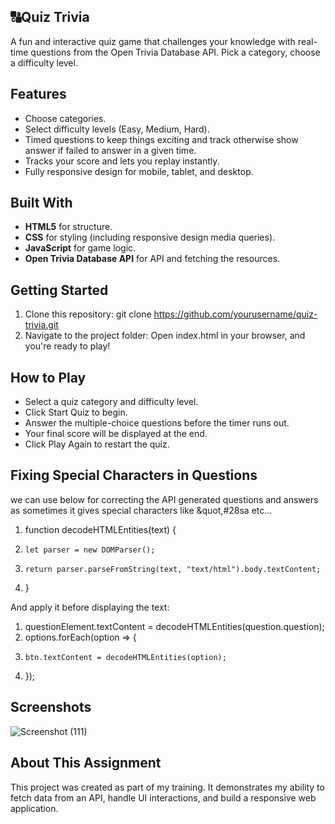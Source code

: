 ## 🔠Quiz Trivia

A fun and interactive quiz game that challenges your knowledge with real-time questions from the Open Trivia Database API. Pick a category, choose a difficulty level.

## Features

- Choose categories.
- Select difficulty levels (Easy, Medium, Hard).
- Timed questions to keep things exciting and track otherwise show answer if failed to answer in a given time.
- Tracks your score and lets you replay instantly.
- Fully responsive design for mobile, tablet, and desktop.

## Built With

- **HTML5** for structure.
- **CSS** for styling (including responsive design media queries).
- **JavaScript** for game logic.
- **Open Trivia Database API** for API and fetching the resources.

## Getting Started

1. Clone this repository:
   git clone https://github.com/yourusername/quiz-trivia.git
2. Navigate to the project folder:
Open index.html in your browser, and you're ready to play!

## How to Play
- Select a quiz category and difficulty level.
- Click Start Quiz to begin.
- Answer the multiple-choice questions before the timer runs out.
- Your final score will be displayed at the end.
- Click Play Again to restart the quiz.

## Fixing Special Characters in Questions
we can use below for correcting the API generated questions and answers as sometimes it gives special characters like &quot,#28sa etc...

1. function decodeHTMLEntities(text) {
2.     let parser = new DOMParser();
3.     return parser.parseFromString(text, "text/html").body.textContent;
4. }

And apply it before displaying the text:
1. questionElement.textContent = decodeHTMLEntities(question.question);
2. options.forEach(option => {
3.     btn.textContent = decodeHTMLEntities(option);
4. });


## Screenshots
![Screenshot (111)](https://github.com/user-attachments/assets/ca4a5804-c060-41be-a58d-46f3538260e8)



## About This Assignment  
This project was created as part of my training. It demonstrates my ability to fetch data from an API, handle UI interactions, and build a responsive web application.  
